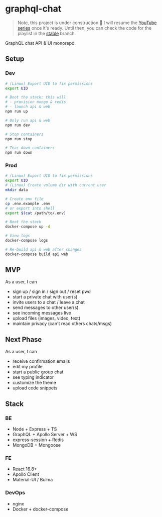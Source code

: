 # graphql-chat

> Note, this project is under construction :construction: I will resume the [YouTube series](https://www.youtube.com/watch?v=HKqbBrl_fKc&list=PLcCp4mjO-z9_y8lByvIfNgA_F18l-soQv) once it's ready. Until then, you can check the code for the playlist in the [stable](https://github.com/alex996/graphql-chat/tree/stable) branch.

GraphQL chat API & UI monorepo.

## Setup

### Dev

```sh
# (Linux) Export UID to fix permissions
export UID

# Boot the stack; this will
# - provision mongo & redis
# - launch api & web
npm run up

# Only run api & web
npm run dev

# Stop containers
npm run stop

# Tear down containers
npm run down
```

### Prod

```sh
# (Linux) Export UID to fix permissions
export UID
# (Linux) Create volume dir with current user
mkdir data

# Create env file
cp .env.example .env
# or export into shell
export $(cat /path/to/.env)

# Boot the stack
docker-compose up -d

# View logs
docker-compose logs

# Re-build api & web after changes
docker-compose build api web
```

## MVP

As a user, I can

- sign up / sign in / sign out / reset pwd
- start a private chat with user(s)
- invite users to a chat / leave a chat
- send messages to other user(s)
- see incoming messages live
- upload files (images, video, text)
- maintain privacy (can't read others chats/msgs)

## Next Phase

As a user, I can

- receive confirmation emails
- edit my profile
- start a public group chat
- see typing indicator
- customize the theme
- upload code snippets

## Stack

### BE

- Node + Express + TS
- GraphQL + Apollo Server + WS
- express-session + Redis
- MongoDB + Mongoose

### FE

- React 16.8+
- Apollo Client
- Material-UI / Bulma

### DevOps

- nginx
- Docker + docker-compose
